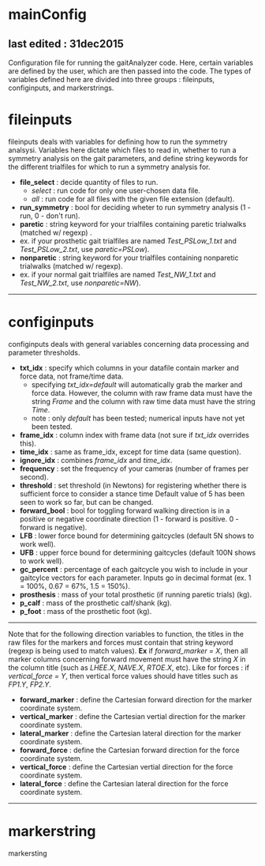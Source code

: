 # mainConfig

last edited : 31dec2015
---
Configuration file for running the gaitAnalyzer code. Here, certain variables are defined by the user, which are then passed into
the code. The types of variables defined here are divided into three groups : fileinputs, configinputs, and markerstrings.

# fileinputs
fileinputs deals with variables for defining how to run the symmetry analsysi. Variables here dictate which files to read in, whether to run a symmetry analysis on the gait parameters, and define string keywords for the different trialfiles for which to run a symmetry analysis for.
 - **file_select** : decide quantity of files to run.
   - *select* :  run code for only one user-chosen data file.
   - *all* : run code for all files with the given file extension (default).
 -  **run_symmetry** : bool for deciding wheter to run symmetry analysis (1 - run, 0 - don't run).
 -  **paretic** : string keyword for your trialfiles containing paretic trialwalks (matched w/ regexp) .
   - ex. if your prosthetic gait trialfiles are named *Test_PSLow_1.txt* and *Test_PSLow_2.txt*, use *paretic=PSLow*).
 -  **nonparetic** : string keyword for your trialfiles containing nonparetic trialwalks (matched w/ regexp).
   - ex. if your normal gait trialfiles are named *Test_NW_1.txt* and *Test_NW_2.txt*, use *nonparetic=NW*).

--- 

# configinputs
configinputs deals with general variables concerning data processing and parameter thresholds.
 - **txt_idx** : specify which columns in your datafile contain marker and force data, not frame/time data.
   - specifying *txt_idx=default* will automatically grab the marker and force data. However, the column with raw frame data must have the string *Frame* and the column with raw time data must have the string *Time*.
   - note : only *default* has been tested; numerical inputs have not yet been tested.
 - **frame_idx** : column index with frame data (not sure if *txt_idx* overrides this).
 - **time_idx** : same as frame_idx, except for time data (same question).
 - **ignore_idx** : combines *frame_idx* and *time_idx*.
 - **frequency** : set the frequency of your cameras (number of frames per second).
 - **threshold** : set threshold (in Newtons) for registering whether there is sufficient force to consider a stance time Default value of 5 has been seen to work so far, but can be changed.
 - **forward_bool** : bool for toggling forward walking direction is in a positive or negative coordinate direction (1 - forward is positive. 0 - forward is negative).
 - **LFB** : lower force bound for determining gaitcycles (default 5N shows to work well).
 - **UFB** : upper force bound for determining gaitcycles (default 100N shows to work well).
 - **gc_percent** : percentage of each gaitcycle you wish to include in your gaitcylce vectors for each parameter. Inputs go in decimal format (ex. 1 = 100%, 0.67 = 67%, 1.5 = 150%).
 - **prosthesis** : mass of your total prosthetic (if running paretic trials) (kg).
 - **p_calf** : mass of the prosthetic calf/shank (kg).
 - **p_foot** : mass of the prosthetic foot (kg).

---
Note that for the following direction variables to function, the titles in the raw files for the markers and forces must contain that string keyword (regexp is being used to match values).
 **Ex** if *forward_marker = X*, then all marker columns concerning forward movement must have the string *X* in the column     title (such as *LHEE.X*, *NAVE.X*, *RTOE.X*, etc). Like for forces : if *vertical_force = Y*, then vertical force values       should have titles such as *FP1.Y*, *FP2.Y*.
 -  **forward_marker** : define the Cartesian forward direction for the marker coordinate system.
 -  **vertical_marker** : define the Cartesian vertial direction for the marker coordinate system.
 -  **lateral_marker** : define the Cartesian lateral direction for the marker coordinate system.
 -  **forward_force** : define the Cartesian forward direction for the force coordinate system.
 -  **vertical_force** : define the Cartesian vertial direction for the force coordinate system.
 -  **lateral_force** : define the Cartesian lateral direction for the force coordinate system.

---

# markerstring

markersting
